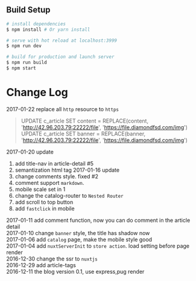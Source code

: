 ## Build Setup

``` bash
# install dependencies
$ npm install # Or yarn install

# serve with hot reload at localhost:3999
$ npm run dev

# build for production and launch server
$ npm run build
$ npm start

```

# Change Log
2017-01-22 replace all `http` resource to `https`  
> UPDATE c_article SET content = REPLACE(content, 'http://42.96.203.79:22222/file', 'https://file.diamondfsd.com/img')
> UPDATE c_article SET banner = REPLACE(banner, 'http://42.96.203.79:22222/file', 'https://file.diamondfsd.com/img')

2017-01-20 update   
  1. add title-nav in article-detail #5
  2. semantization html tag
2017-01-16 update
  1. change comments style.  fixed #2
  2. comment support `markdown`.   
  3. mobile scale set in 1
  4. change the catalog-router to `Nested Router`
  5. add scroll to top button
  6. add `fastclick` in mobile

2017-01-11  add comment function, now you can do comment in the article detail   
2017-01-10  change `banner` style, the title has shadow now   
2017-01-06  add `catalog` page, make the mobile style good   
2017-01-04  add `nuxtServerInit` to `store action`. load setting before page render   
2016-12-30  change the ssr to `nuxtjs`   
2016-12-29  add article-tags   
2016-12-11  the blog version 0.1, use express,pug render   
